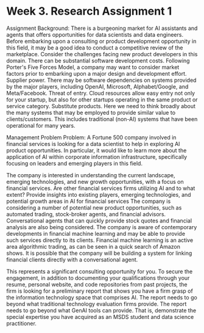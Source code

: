 # Week 3. Research Assignment 1


Assignment Background:
There is a burgeoning market for AI assistants and agents that offers opportunities for data scientists and data engineers. Before embarking upon a consulting or product development opportunity in this field, it may be a good idea to conduct a competitive review of the marketplace.
Consider the challenges facing new product developers in this domain. There can be substantial software development costs. Following Porter's Five Forces Model, a company may want to consider market factors prior to embarking upon a major design and development effort.
Supplier power. There may be software dependencies on systems provided by the major players, including OpenAI, Microsoft, Alphabet/Google, and Meta/Facebook. 
Threat of entry. Cloud resources allow easy entry not only for your startup, but also for other startups operating in the same product or service category. 
Substitute products. Here we need to think broadly about the many systems that may be employed to provide similar value to clients/customers. This includes traditional (non-AI) systems that have been operational for many years. 



Management Problem
Problem: A Fortune 500 company involved in financial services is looking for a data scientist to help in exploring AI product opportunities. In particular, it would like to learn more about the application of AI within corporate information infrastructure, specifically focusing on leaders and emerging players in this field. 




The company is interested in understanding the current landscape, emerging technologies, and new growth opportunities, with a focus on financial services. 
Are other financial services firms utilizing AI and to what extent? 
Provide insights into existing players, emerging technologies, and potential growth areas in AI for financial services
The company is considering a number of potential new product opportunities, such as automated trading, stock-broker agents, and financial advisors.
Conversational agents that can quickly provide stock quotes and financial analysis are also being considered. 
The company is aware of contemporary developments in financial machine learning and may be able to provide such services directly to its clients.
Financial machine learning is an active area algorithmic trading, as can be seen in a quick search of Amazon shows. 
It is possible that the company will be building a system for linking financial clients directly with a conversational agent.


This represents a significant consulting opportunity for you. To secure the engagement, in addition to documenting your qualifications through your resume, personal website, and code repositories from past projects, the firm is looking for a preliminary report that shows you have a firm grasp of the information technology space that comprises AI. The report needs to go beyond what traditional technology evaluation firms provide. The report needs to go beyond what GenAI tools can provide. That is, demonstrate the special expertise you have acquired as an MSDS student and data science practitioner.

